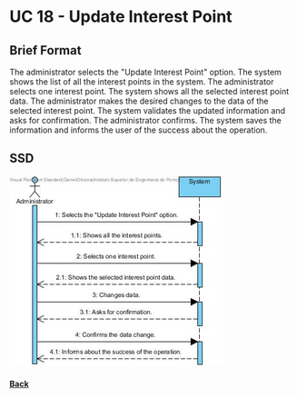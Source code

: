 # UC 18 - Update Interest Point


## Brief Format
The administrator selects the "Update Interest Point" option.
The system shows the list of all the interest points in the system.
The administrator selects one interest point. 
The system shows all the selected interest point data. 
The administrator makes the desired changes to the data of the selected interest point.
The system validates the updated information and asks for confirmation. 
The administrator confirms. 
The system saves the information and informs the user of the success about the operation.

## SSD
![UC18-SSD.jpg](UC18-SSD.jpg)

#### [Back](../UseCases.md)